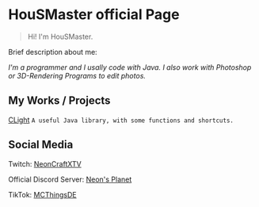 # HouSMaster official Page
> Hi! I'm HouSMaster.

Brief description about me:

_I'm a programmer and I usally code with Java. I also work with Photoshop or 3D-Rendering Programs to edit photos._

## My Works / Projects
 [CLight](https://github.com/HouSMaster/CLight)
 `A useful Java library, with some functions and shortcuts.`

## Social Media

Twitch: [NeonCraftXTV](https://www.twitch.tv/neoncraftxtv)

Official Discord Server: [Neon's Planet](https://discord.gg/3gsMcbPACE)

TikTok: [MCThingsDE](https://www.tiktok.com/@minecraftthingsde)
